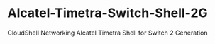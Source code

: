 # Alcatel-Timetra-Switch-Shell-2G
CloudShell Networking Alcatel Timetra Shell for Switch 2 Generation 
